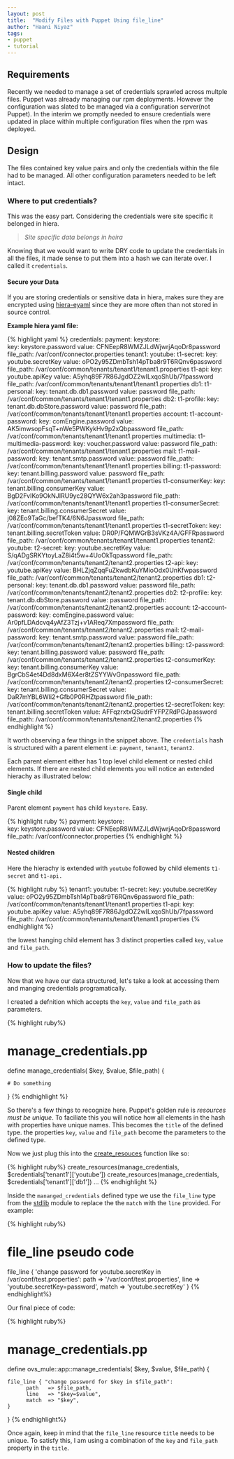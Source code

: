 ```yaml
---
layout: post
title:  "Modify Files with Puppet Using file_line"
author: "Haani Niyaz"
tags:  
- puppet 
- tutorial
---
```



## Requirements

Recently we needed to manage a set of credentials sprawled across multple files. Puppet was already managing our rpm deployments. However the configuration was slated to be managed via a configuration server(not Puppet). In the interim we promptly needed to ensure credentials were updated in place within multiple configuration files when the rpm was deployed.


## Design

The files contained key value pairs and only the credentials within the file had to be managed. All other configuration parameters needed to be left intact. 


### Where to put credentials?

This was the easy part. Considering the credentials were site specific it belonged in hiera.

> *Site specific data belongs in heira* 

Knowing that we would want to write DRY code to update the credentials in all the files, 
it made sense to put them into a hash we can iterate over. I called it `credentials`. 


#### Secure your Data

If you are storing credentials or sensitive data in hiera, makes sure they are encrypted using [hiera-eyaml](https://github.com/TomPoulton/hiera-eyaml) since they are more often than not stored in source control.


**Example hiera yaml file:**

{% highlight yaml %}
credentials:
  payment:
   keystore:  
    key: keystore.password 
    value: CFNEepR8WMZJLdWjwrjAqoDr8password
    file_path: /var/conf/connector.properties
  tenant1:
    youtube:
      t1-secret:
        key: youtube.secretKey
        value:  oPO2y95ZDmbTsh14pTba8r9T6RQnv6password
        file_path: /var/conf/common/tenants/tenant1/tenant1.properties
      t1-api:
        key: youtube.apiKey
        value: A5yhq89F7R86JgdOZ2wILxqoShUb/7fpassword
        file_path: /var/conf/common/tenants/tenant1/tenant1.properties
    db1:
      t1-personal:
        key: tenant.db.db1.password
        value: password
        file_path: /var/conf/common/tenants/tenant1/tenant1.properties
    db2:
      t1-profile:
        key: tenant.db.dbStore.password
        value: password
        file_path: /var/conf/common/tenants/tenant1/tenant1.properties
    account:
      t1-account-password:
        key: comEngine.password
        value: AK5imwsopFsqT+nWe5PWKykHv9p2xQbpassword
        file_path: /var/conf/common/tenants/tenant1/tenant1.properties
    multimedia:
      t1-multimedia-password:
        key: voucher.password
        value: password
        file_path: /var/conf/common/tenants/tenant1/tenant1.properties
    mail:
      t1-mail-password:
        key: tenant.smtp.password
        value: password
        file_path: /var/conf/common/tenants/tenant1/tenant1.properties
    billing:
      t1-password:
        key: tenant.billing.password
        value: password
        file_path: /var/conf/common/tenants/tenant1/tenant1.properties
      t1-consumerKey:
        key: tenant.billing.consumerKey
        value: BgD2FvIKo9OkNJIRU9yc28QYW6x2ah3password
        file_path: /var/conf/common/tenants/tenant1/tenant1.properties
      t1-consumerSecret:
        key: tenant.billing.consumerSecret
        value:  j08ZEo9TaGc/befTK4/6N6Jpassword
        file_path: /var/conf/common/tenants/tenant1/tenant1.properties
      t1-secretToken:
        key: tenant.billing.secretToken
        value: DR0P/FQMWGrB3sVKz4A/GFFRpassword
        file_path: /var/conf/common/tenants/tenant1/tenant1.properties
  tenant2:
    youtube:
      t2-secret:
        key: youtube.secretKey
        value:  S/qADgSRKYtoyLaZ8i4t5w+4UoOkTqpassword
        file_path: /var/conf/common/tenants/tenant2/tenant2.properties
      t2-api:
        key: youtube.apiKey
        value: BHLZjqZqqFuZkwdbKuYMioOdx0UnKfwpassword
        file_path: /var/conf/common/tenants/tenant2/tenant2.properties
    db1:
      t2-personal:
        key: tenant.db.db1.password
        value: password
        file_path: /var/conf/common/tenants/tenant2/tenant2.properties
    db2:
      t2-profile:
        key: tenant.db.dbStore.password
        value: password
        file_path: /var/conf/common/tenants/tenant2/tenant2.properties
    account:
      t2-account-password:
        key: comEngine.password
        value: Ar0pfLDAdcvq4yAfZ3Tzj+v1AReq7Xmpassword
        file_path: /var/conf/common/tenants/tenant2/tenant2.properties
    mail:
      t2-mail-password:
        key: tenant.smtp.password
        value: password
        file_path: /var/conf/common/tenants/tenant2/tenant2.properties
    billing:
      t2-password:
        key: tenant.billing.password
        value: password
        file_path: /var/conf/common/tenants/tenant2/tenant2.properties
      t2-consumerKey:
        key: tenant.billing.consumerKey
        value: BgrCbS4et4Dd8dxM6X4er8tZSYYWvGnpassword
        file_path: /var/conf/common/tenants/tenant2/tenant2.properties
      t2-consumerSecret:
        key: tenant.billing.consumerSecret
        value: DaR7mYBL6WIi2+Gfb0P0RHZtpassword
        file_path: /var/conf/common/tenants/tenant2/tenant2.properties
      t2-secretToken:
        key: tenant.billing.secretToken
        value: AFFqzrxtxQSudrFYFPZRdPGJpassword
        file_path: /var/conf/common/tenants/tenant2/tenant2.properties
  {% endhighlight %}



It worth observing a few things in the snippet above. The `credentials` hash is structured with a parent element i.e: `payment`, `tenant1`, `tenant2`. 

Each parent element either has 1 top level child element or nested child elements. If there are nested child elements you will notice an extended hierachy as illustrated below:


#### Single child

Parent element `payment` has child `keystore`. Easy.

{% highlight ruby %}
 payment:
   keystore:  
    key: keystore.password 
    value: CFNEepR8WMZJLdWjwrjAqoDr8password
    file_path: /var/conf/connector.properties
{% endhighlight %}

#### Nested children

Here the hierachy is extended with `youtube` followed by child elements `t1-secret` and `t1-api.`

{% highlight ruby %}
tenant1:
    youtube:
      t1-secret:
        key: youtube.secretKey
        value:  oPO2y95ZDmbTsh14pTba8r9T6RQnv6password
        file_path: /var/conf/common/tenants/tenant1/tenant1.properties
      t1-api:
        key: youtube.apiKey
        value: A5yhq89F7R86JgdOZ2wILxqoShUb/7fpassword
        file_path: /var/conf/common/tenants/tenant1/tenant1.properties
{% endhighlight %}


the lowest hanging child element has 3 distinct properties called `key`, `value` and `file_path`. 


### How to update the files?

Now that we have our data structured, let's take a look at accessing them and manging credentials programatically.

I created a defnition which accepts the `key`, `value` and `file_path` as parameters.


{% highlight  ruby%}
# manage_credentials.pp
define manage_credentials(
	$key, 
	$value, 
	$file_path) {

    # Do something
}
{% endhighlight %}


So there's a few things to recognize here. Puppet's golden rule is *resources must be unique*. To faciliate this you will notice how all elements in the hash with properties have unique names. This becomes the `title` of the defined type. the properties `key`, `value` and `file_path` become the parameters to the defined type.

Now we just plug this into the [create_resouces](https://docs.puppet.com/puppet/latest/reference/function.html#createresources) function like so:

{% highlight  ruby%}
create_resources(manage_credentials, $credentials['tenant1']['youtube'])
create_resources(manage_credentials, $credentials['tenant1']['db1'])
...
{% endhighlight %}


Inside the `mananged_credentials` defined type we use the `file_line` type from the [stdlib](https://forge.puppet.com/puppetlabs/stdlib) module to replace the the `match` with the `line` provided. For example:



{% highlight  ruby%}
# file_line pseudo code

file_line { 'change password for youtube.secretKey in /var/conf/test.properties':
	path  => '/var/conf/test.properties',
	line  => 'youtube.secretKey=password',
	match => 'youtube.secretKey'
}
{% endhighlight%}


Our final piece of code:

{% highlight  ruby%}
# manage_credentials.pp
define ovs_mule::app::manage_credentials(
	$key, 
	$value, 
	$file_path) {
    	
	file_line { "change password for $key in $file_path":
		  path   => $file_path,
		  line   => "$key=$value",
		  match  => "$key",
	}

}
{% endhighlight%}


Once again, keep in mind that the `file_line` resource `title` needs to be unique. To satisfy this, I am using a combination of the `key` and `file_path` property in the `title`.








